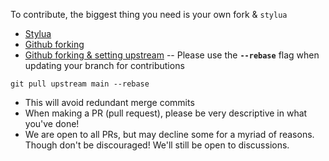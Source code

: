 To contribute, the biggest thing you need is your own fork & `stylua`
- [Stylua](https://github.com/JohnnyMorganz/StyLua)
- [Github forking](https://docs.github.com/en/get-started/quickstart/fork-a-repo)
- [Github forking & setting upstream](https://www.atlassian.com/git/tutorials/git-forks-and-upstreams)
-- Please use the **`--rebase`** flag when updating your branch for contributions
```
git pull upstream main --rebase
```
- This will avoid redundant merge commits
- When making a PR (pull request), please be very descriptive in what you've done!
- We are open to all PRs, but may decline some for a myriad of reasons. Though don't be discouraged! We'll still be open to discussions.

